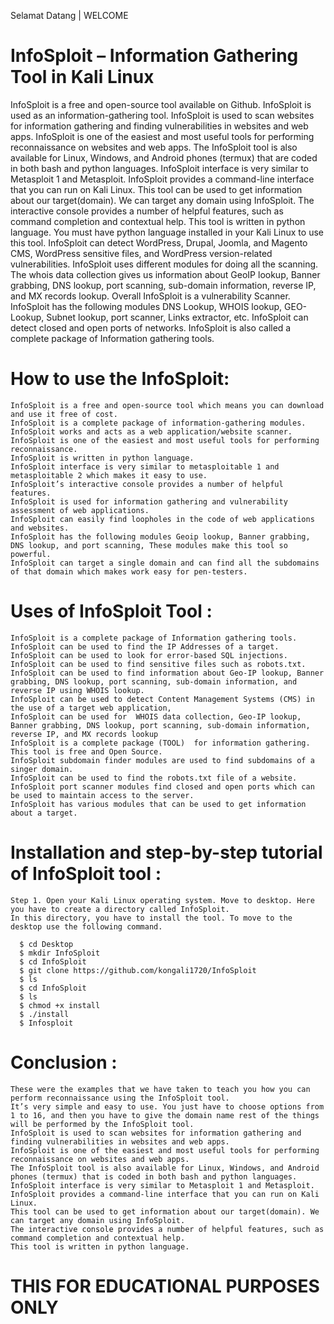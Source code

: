 Selamat Datang | WELCOME
# InfoSploit – Information Gathering Tool in Kali Linux
   InfoSploit is a free and open-source tool available on Github. InfoSploit is used as an information-gathering tool. 
   InfoSploit is used to scan websites for information gathering and finding vulnerabilities in websites and web apps. 
   InfoSploit is one of the easiest and most useful tools for performing reconnaissance on websites and web apps.
   The InfoSploit tool is also available for Linux, Windows, and Android phones (termux) that are coded in both bash and python languages. 
   InfoSploit interface is very similar to Metasploit 1 and Metasploit. InfoSploit provides a command-line interface that you can run on Kali Linux. 
   This tool can be used to get information about our target(domain). We can target any domain using InfoSploit. 
   The interactive console provides a number of helpful features, such as command completion and contextual help. This tool is written in python language.
   You must have python language installed in your Kali Linux to use this tool. InfoSploit can detect WordPress, Drupal, Joomla, and Magento CMS, 
   WordPress sensitive files, and WordPress version-related vulnerabilities. InfoSploit uses different modules for doing all the scanning. 
   The whois data collection gives us information about GeoIP lookup, Banner grabbing, DNS lookup, port scanning, sub-domain information, reverse IP, and MX records lookup. 
   Overall InfoSploit is a vulnerability Scanner. InfoSploit has the following modules DNS Lookup, WHOIS lookup, GEO-Lookup, Subnet lookup, port scanner, Links extractor, etc. 
   InfoSploit can detect closed and open ports of networks. InfoSploit is also called a complete package of Information gathering tools.

# How to use the InfoSploit:

    InfoSploit is a free and open-source tool which means you can download and use it free of cost.
    InfoSploit is a complete package of information-gathering modules.
    InfoSploit works and acts as a web application/website scanner.
    InfoSploit is one of the easiest and most useful tools for performing reconnaissance.
    InfoSploit is written in python language.
    InfoSploit interface is very similar to metasploitable 1 and metasploitable 2 which makes it easy to use.
    InfoSploit’s interactive console provides a number of helpful features.
    InfoSploit is used for information gathering and vulnerability assessment of web applications.
    InfoSploit can easily find loopholes in the code of web applications and websites.
    InfoSploit has the following modules Geoip lookup, Banner grabbing, DNS lookup, and port scanning, These modules make this tool so powerful.
    InfoSploit can target a single domain and can find all the subdomains of that domain which makes work easy for pen-testers.

# Uses of InfoSploit Tool :

    InfoSploit is a complete package of Information gathering tools.
    InfoSploit can be used to find the IP Addresses of a target.
    InfoSploit can be used to look for error-based SQL injections.
    InfoSploit can be used to find sensitive files such as robots.txt.
    InfoSploit can be used to find information about Geo-IP lookup, Banner grabbing, DNS lookup, port scanning, sub-domain information, and reverse IP using WHOIS lookup.
    InfoSploit can be used to detect Content Management Systems (CMS) in the use of a target web application,
    InfoSploit can be used for  WHOIS data collection, Geo-IP lookup, Banner grabbing, DNS lookup, port scanning, sub-domain information, reverse IP, and MX records lookup
    InfoSploit is a complete package (TOOL)  for information gathering. This tool is free and Open Source.
    InfoSploit subdomain finder modules are used to find subdomains of a singer domain.
    InfoSploit can be used to find the robots.txt file of a website.
    InfoSploit port scanner modules find closed and open ports which can be used to maintain access to the server.
    InfoSploit has various modules that can be used to get information about a target.

  # Installation and step-by-step tutorial of InfoSploit tool :
    Step 1. Open your Kali Linux operating system. Move to desktop. Here you have to create a directory called InfoSploit. 
    In this directory, you have to install the tool. To move to the desktop use the following command.

      $ cd Desktop
      $ mkdir InfoSploit
      $ cd InfoSploit
      $ git clone https://github.com/kongali1720/InfoSploit
      $ ls
      $ cd InfoSploit
      $ ls
      $ chmod +x install
      $ ./install
      $ Infosploit
   

  # Conclusion :

    These were the examples that we have taken to teach you how you can perform reconnaissance using the InfoSploit tool.
    It’s very simple and easy to use. You just have to choose options from 1 to 16, and then you have to give the domain name rest of the things will be performed by the InfoSploit tool. 
    InfoSploit is used to scan websites for information gathering and finding vulnerabilities in websites and web apps. 
    InfoSploit is one of the easiest and most useful tools for performing reconnaissance on websites and web apps. 
    The InfoSploit tool is also available for Linux, Windows, and Android phones (termux) that is coded in both bash and python languages. 
    InfoSploit interface is very similar to Metasploit 1 and Metasploit. InfoSploit provides a command-line interface that you can run on Kali Linux. 
    This tool can be used to get information about our target(domain). We can target any domain using InfoSploit. 
    The interactive console provides a number of helpful features, such as command completion and contextual help.     
    This tool is written in python language.

  # THIS FOR EDUCATIONAL PURPOSES ONLY

